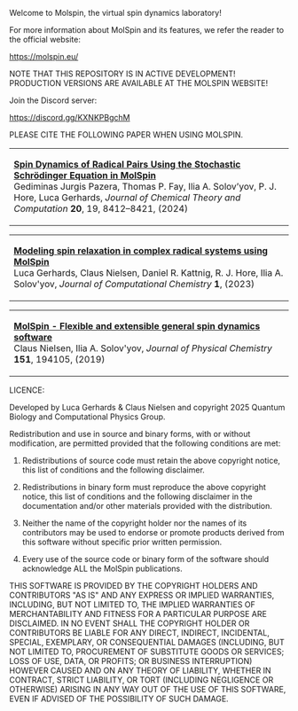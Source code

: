 Welcome to Molspin, the virtual spin dynamics laboratory!

For more information about MolSpin and its features, we refer the reader to the official website:

https://molspin.eu/

NOTE THAT THIS REPOSITORY IS IN ACTIVE DEVELOPMENT! PRODUCTION VERSIONS ARE AVAILABLE AT THE MOLSPIN WEBSITE!

Join the Discord server:

https://discord.gg/KXNKPBgchM

PLEASE CITE THE FOLLOWING PAPER WHEN USING MOLSPIN.

<table>
	<tr>
		<td>
			<p>
				<a href="https://doi.org/10.1021/acs.jctc.4c00361" target="_blank">
					<b>Spin Dynamics of Radical Pairs Using the Stochastic Schrödinger Equation in MolSpin</b>
				</a><br />
				Gediminas Jurgis Pazera, Thomas P. Fay, Ilia A. Solov’yov, P. J. Hore, Luca Gerhards, <i>Journal of Chemical Theory and Computation </i> <b>20</b>, 19, 8412–8421, (2024)
			</p>
		</td>
	</tr>
</table>

<table>
	<tr>
		<td>
			<p>
				<a href="https://doi.org/10.1002/jcc.27120" target="_blank">
					<b>Modeling spin relaxation in complex radical systems using MolSpin</b>
				</a><br />
				Luca Gerhards, Claus Nielsen, Daniel R. Kattnig, R. J. Hore,  Ilia A. Solov'yov, <i>Journal of Computational Chemistry </i> <b>1</b>, (2023)
			</p>
		</td>
	</tr>
</table>


<table>
	<tr>
		<td>
			<p>
				<a href="https://doi.org/10.1063/1.5125043" target="_blank">
					<b>MolSpin - Flexible and extensible general spin dynamics software</b>
				</a><br />
				Claus Nielsen, Ilia A. Solov'yov, <i>Journal of Physical Chemistry</i> <b>151</b>, 194105, (2019)
			</p>
		</td>
	</tr>
</table>



LICENCE:

Developed by Luca Gerhards & Claus Nielsen and copyright 2025 Quantum Biology and Computational Physics Group.

Redistribution and use in source and binary forms, with or without modification, are permitted provided that the following conditions are met:

1. Redistributions of source code must retain the above copyright notice, this list of conditions and the following disclaimer.

2. Redistributions in binary form must reproduce the above copyright notice, this list of conditions and the following disclaimer in the documentation and/or other materials provided with the distribution.

3. Neither the name of the copyright holder nor the names of its contributors may be used to endorse or promote products derived from this software without specific prior written permission.

4. Every use of the source code or binary form of the software should acknowledge ALL the MolSpin publications.

THIS SOFTWARE IS PROVIDED BY THE COPYRIGHT HOLDERS AND CONTRIBUTORS "AS IS" AND ANY EXPRESS OR IMPLIED WARRANTIES, INCLUDING, BUT NOT LIMITED TO, THE IMPLIED WARRANTIES OF MERCHANTABILITY AND FITNESS FOR A PARTICULAR PURPOSE ARE DISCLAIMED. IN NO EVENT SHALL THE COPYRIGHT HOLDER OR CONTRIBUTORS BE LIABLE FOR ANY DIRECT, INDIRECT, INCIDENTAL, SPECIAL, EXEMPLARY, OR CONSEQUENTIAL DAMAGES (INCLUDING, BUT NOT LIMITED TO, PROCUREMENT OF SUBSTITUTE GOODS OR SERVICES; LOSS OF USE, DATA, OR PROFITS; OR BUSINESS INTERRUPTION) HOWEVER CAUSED AND ON ANY THEORY OF LIABILITY, WHETHER IN CONTRACT, STRICT LIABILITY, OR TORT (INCLUDING NEGLIGENCE OR OTHERWISE) ARISING IN ANY WAY OUT OF THE USE OF THIS SOFTWARE, EVEN IF ADVISED OF THE POSSIBILITY OF SUCH DAMAGE.
